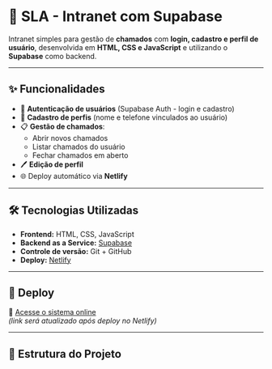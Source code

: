 # 🚀 SLA - Intranet com Supabase

Intranet simples para gestão de **chamados** com **login, cadastro e perfil de usuário**, desenvolvida em **HTML, CSS e JavaScript** e utilizando o **Supabase** como backend.

---

## ✨ Funcionalidades

- 🔑 **Autenticação de usuários** (Supabase Auth - login e cadastro)
- 👤 **Cadastro de perfis** (nome e telefone vinculados ao usuário)
- 📋 **Gestão de chamados**:
  - Abrir novos chamados
  - Listar chamados do usuário
  - Fechar chamados em aberto
- 🖊️ **Edição de perfil**
- 🌐 Deploy automático via **Netlify**

---

## 🛠️ Tecnologias Utilizadas

- **Frontend:** HTML, CSS, JavaScript
- **Backend as a Service:** [Supabase](https://supabase.com/)  
- **Controle de versão:** Git + GitHub  
- **Deploy:** [Netlify](https://www.netlify.com/)

---

## 🚀 Deploy

🔗 [Acesse o sistema online](https://sla.netlify.app)  
*(link será atualizado após deploy no Netlify)*

---

## 📂 Estrutura do Projeto

